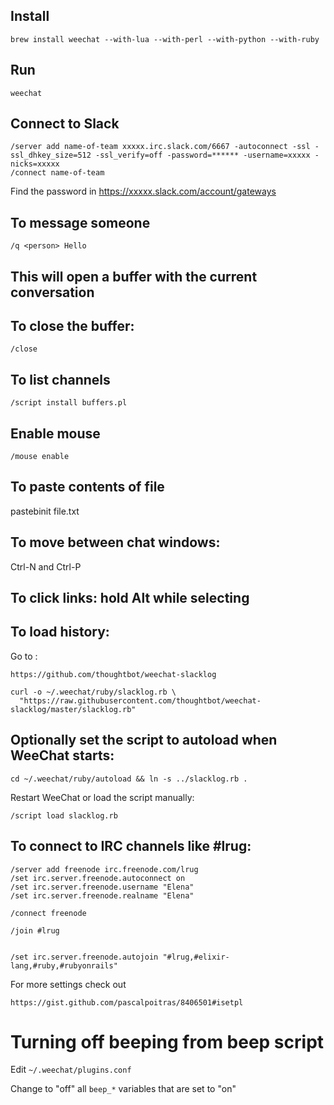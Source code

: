 ## Install
    brew install weechat --with-lua --with-perl --with-python --with-ruby
## Run
    weechat

## Connect to Slack
    /server add name-of-team xxxxx.irc.slack.com/6667 -autoconnect -ssl -ssl_dhkey_size=512 -ssl_verify=off -password=****** -username=xxxxx -nicks=xxxxx
    /connect name-of-team

Find the password in https://xxxxx.slack.com/account/gateways

## To message someone
    /q <person> Hello

## This will open a buffer with the current conversation

## To close the buffer:
    /close

## To list channels

    /script install buffers.pl

## Enable mouse

    /mouse enable

## To paste contents of file

pastebinit file.txt

## To move between chat windows:

Ctrl-N and Ctrl-P

## To click links: hold Alt while selecting

## To load history:

Go to :

    https://github.com/thoughtbot/weechat-slacklog

    curl -o ~/.weechat/ruby/slacklog.rb \
      "https://raw.githubusercontent.com/thoughtbot/weechat-slacklog/master/slacklog.rb"

## Optionally set the script to autoload when WeeChat starts:

    cd ~/.weechat/ruby/autoload && ln -s ../slacklog.rb .

Restart WeeChat or load the script manually:

    /script load slacklog.rb

## To connect to IRC channels like #lrug:

    /server add freenode irc.freenode.com/lrug
    /set irc.server.freenode.autoconnect on
    /set irc.server.freenode.username "Elena"
    /set irc.server.freenode.realname "Elena"
    
    /connect freenode
    
    /join #lrug
    
    
    /set irc.server.freenode.autojoin "#lrug,#elixir-lang,#ruby,#rubyonrails"

For more settings check out 

    https://gist.github.com/pascalpoitras/8406501#isetpl
    
# Turning off beeping from beep script
Edit `~/.weechat/plugins.conf`

Change to "off" all `beep_*` variables that are set to "on" 